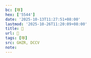 ```yaml
---
bc: [啄]
hex: ['5544']
date: '2025-10-13T11:27:51+08:00'
lastmod: '2025-10-26T11:20:09+08:00'
title: 󰚉
url: 󰚉
tags: [啄]
src: GHZR, DCCV
note:
---
```


